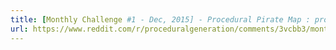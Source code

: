 ```yaml
---
title: [Monthly Challenge #1 - Dec, 2015] - Procedural Pirate Map : proceduralgeneration (x-post from /r/proceduralgeneration)
url: https://www.reddit.com/r/proceduralgeneration/comments/3vcbb3/monthly_challenge_1_dec_2015_procedural_pirate_map/
---
```


